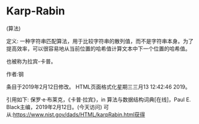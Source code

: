 # Karp-Rabin


(算法)



定义:
一种字符串匹配算法，用于比较字符串的散列值，而不是字符串本身。为了提高效率，可以很容易地从当前位置的哈希值计算文本中下一个位置的哈希值。



也被称为拉宾-卡普。


作者:钢







条目于2019年2月12日修改。
HTML页面格式化星期三三月13 12:42:46 2019。



引用如下:
保罗·e·布莱克，《卡普·拉宾》，in
算法与数据结构词典[在线]，Paul E. Black主编，2019年2月12日。(今天访问)
可从:https://www.nist.gov/dads/HTML/karpRabin.html获得